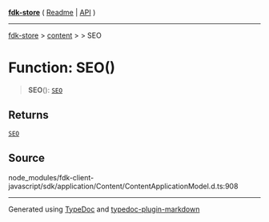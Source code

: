 [**fdk-store**](../../../README.md) ( [Readme](../../../README.md) \| [API](../../../API.md) )

---

[fdk-store](../../../API.md) > [content](../../README.md) > [<internal>](../README.md) > SEO

# Function: SEO()

> **SEO**(): [`SEO`](../type-aliases/type-alias.SEO.md)

## Returns

[`SEO`](../type-aliases/type-alias.SEO.md)

## Source

node_modules/fdk-client-javascript/sdk/application/Content/ContentApplicationModel.d.ts:908

---

Generated using [TypeDoc](https://typedoc.org/) and [typedoc-plugin-markdown](https://www.npmjs.com/package/typedoc-plugin-markdown)
